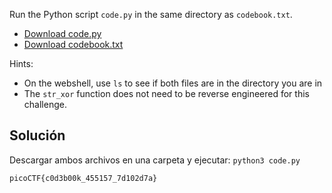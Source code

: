 Run the Python script `code.py` in the same directory as `codebook.txt`.

- [Download code.py](https://artifacts.picoctf.net/c/2/code.py)
- [Download codebook.txt](https://artifacts.picoctf.net/c/2/codebook.txt)

Hints:
- On the webshell, use `ls` to see if both files are in the directory you are in
- The `str_xor` function does not need to be reverse engineered for this challenge.

## Solución
Descargar ambos archivos en una carpeta y ejecutar:
`python3 code.py`

`picoCTF{c0d3b00k_455157_7d102d7a}`